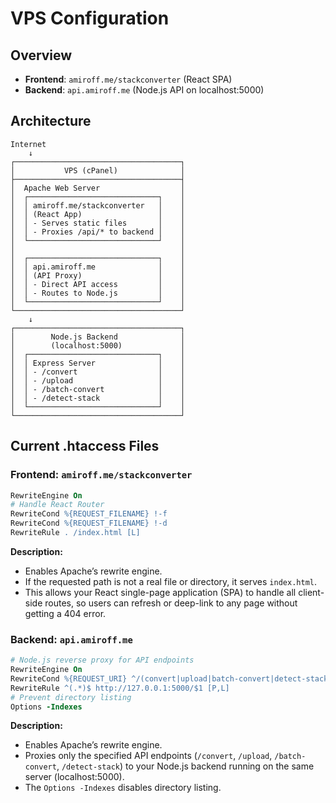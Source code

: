 # VPS Configuration

## Overview
- **Frontend**: `amiroff.me/stackconverter` (React SPA)
- **Backend**: `api.amiroff.me` (Node.js API on localhost:5000)

## Architecture

```
Internet
    ↓
┌─────────────────────────────────────┐
│           VPS (cPanel)              │
├─────────────────────────────────────┤
│  Apache Web Server                  │
│  ┌─────────────────────────────┐    │
│  │ amiroff.me/stackconverter   │    │
│  │ (React App)                 │    │
│  │ - Serves static files       │    │
│  │ - Proxies /api/* to backend │    │
│  └─────────────────────────────┘    │
│                                     │
│  ┌─────────────────────────────┐    │
│  │ api.amiroff.me              │    │
│  │ (API Proxy)                 │    │
│  │ - Direct API access         │    │
│  │ - Routes to Node.js         │    │
│  └─────────────────────────────┘    │
└─────────────────────────────────────┘
    ↓
┌─────────────────────────────────────┐
│        Node.js Backend              │
│        (localhost:5000)             │
│  ┌─────────────────────────────┐    │
│  │ Express Server              │    │
│  │ - /convert                  │    │
│  │ - /upload                   │    │
│  │ - /batch-convert            │    │
│  │ - /detect-stack             │    │
│  └─────────────────────────────┘    │
└─────────────────────────────────────┘
```

## Current .htaccess Files

### Frontend: `amiroff.me/stackconverter`
```apache
RewriteEngine On
# Handle React Router
RewriteCond %{REQUEST_FILENAME} !-f
RewriteCond %{REQUEST_FILENAME} !-d
RewriteRule . /index.html [L]
```
**Description:**
- Enables Apache’s rewrite engine.
- If the requested path is not a real file or directory, it serves `index.html`.
- This allows your React single-page application (SPA) to handle all client-side routes, so users can refresh or deep-link to any page without getting a 404 error.

### Backend: `api.amiroff.me`
```apache
# Node.js reverse proxy for API endpoints
RewriteEngine On
RewriteCond %{REQUEST_URI} ^/(convert|upload|batch-convert|detect-stack)
RewriteRule ^(.*)$ http://127.0.0.1:5000/$1 [P,L]
# Prevent directory listing
Options -Indexes
```
**Description:**
- Enables Apache’s rewrite engine.
- Proxies only the specified API endpoints (`/convert`, `/upload`, `/batch-convert`, `/detect-stack`) to your Node.js backend running on the same server (localhost:5000).
- The `Options -Indexes` disables directory listing.
